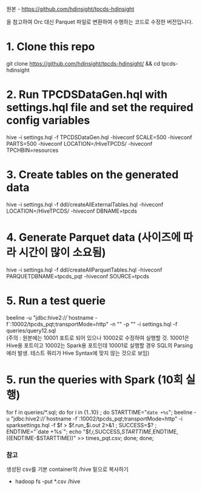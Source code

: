 원본 - https://github.com/hdinsight/tpcds-hdinsight

을 참고하여 Orc 대신 Parquet 파일로 변환하여 수행하는 코드로 수정한 버전입니다.


# 1. Clone this repo
   git clone https://github.com/hdinsight/tpcds-hdinsight/ && cd tpcds-hdinsight
# 2. Run TPCDSDataGen.hql with settings.hql file and set the required config variables
   hive -i settings.hql -f TPCDSDataGen.hql -hiveconf SCALE=500 -hiveconf PARTS=500 -hiveconf LOCATION=/HiveTPCDS/ -hiveconf TPCHBIN=resources
# 3. Create tables on the generated data
   hive -i settings.hql -f ddl/createAllExternalTables.hql -hiveconf LOCATION=/HiveTPCDS/ -hiveconf DBNAME=tpcds
# 4. Generate Parquet data (사이즈에 따라 시간이 많이 소요됨)
   hive -i settings.hql -f ddl/createAllParquetTables.hql -hiveconf PARQUETDBNAME=tpcds_pqt -hiveconf SOURCE=tpcds
# 5. Run a test querie
   beeline -u "jdbc:hive2://\`hostname -f\`:10002/tpcds_pqt;transportMode=http" -n "" -p "" -i settings.hql -f queries/query12.sql <br>
   (주의 : 원본에는 10001 포트로 되어 있으나 10002로 수정하여 실행할 것. 10001은 Hive용 포트이고 10002는 Spark용 포트인데 10001로 실행할 경우 SQL의 Parsing 에러 발생. 테스트 쿼리가 Hive Syntax에 맞지 않는 것으로 보임)
# 5. run the queries with Spark (10회 실행)
   for f in queries/*.sql; do for i in {1..10} ; do STARTTIME="`date +%s`";  beeline -u "jdbc:hive2://\`hostname -f\`:10002/tpcds_pqt;transportMode=http" -i sparksettings.hql -f $f  > $f.run_$i.out 2>&1 ; SUCCESS=$? ; ENDTIME="`date +%s`"; echo "$f,$i,$SUCCESS,$STARTTIME,$ENDTIME,$(($ENDTIME-$STARTTIME))" >> times_pqt.csv; done; done; <br>

### 참고
생성된 csv를 기본 container의 /hive 밑으로 복사하기<br>
* hadoop fs -put *.csv /hive
